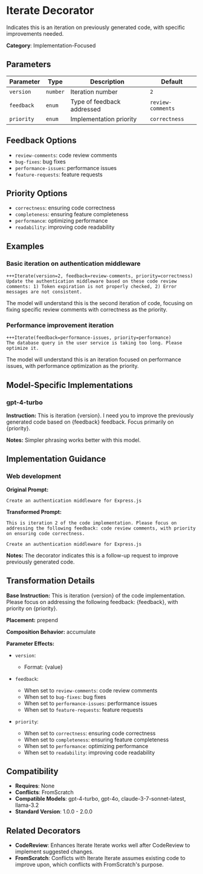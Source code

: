 # Iterate Decorator

Indicates this is an iteration on previously generated code, with specific improvements needed.

**Category**: Implementation-Focused

## Parameters

| Parameter | Type | Description | Default |
|-----------|------|-------------|--------|
| `version` | `number` | Iteration number | `2` |
| `feedback` | `enum` | Type of feedback addressed | `review-comments` |
| `priority` | `enum` | Implementation priority | `correctness` |

## Feedback Options

- `review-comments`: code review comments
- `bug-fixes`: bug fixes
- `performance-issues`: performance issues
- `feature-requests`: feature requests

## Priority Options

- `correctness`: ensuring code correctness
- `completeness`: ensuring feature completeness
- `performance`: optimizing performance
- `readability`: improving code readability

## Examples

### Basic iteration on authentication middleware

```
+++Iterate(version=2, feedback=review-comments, priority=correctness)
Update the authentication middleware based on these code review comments: 1) Token expiration is not properly checked, 2) Error messages are not consistent.
```

The model will understand this is the second iteration of code, focusing on fixing specific review comments with correctness as the priority.

### Performance improvement iteration

```
+++Iterate(feedback=performance-issues, priority=performance)
The database query in the user service is taking too long. Please optimize it.
```

The model will understand this is an iteration focused on performance issues, with performance optimization as the priority.

## Model-Specific Implementations

### gpt-4-turbo

**Instruction:** This is iteration {version}. I need you to improve the previously generated code based on {feedback} feedback. Focus primarily on {priority}.

**Notes:** Simpler phrasing works better with this model.


## Implementation Guidance

### Web development

**Original Prompt:**
```
Create an authentication middleware for Express.js
```

**Transformed Prompt:**
```
This is iteration 2 of the code implementation. Please focus on addressing the following feedback: code review comments, with priority on ensuring code correctness.

Create an authentication middleware for Express.js
```

**Notes:** The decorator indicates this is a follow-up request to improve previously generated code.

## Transformation Details

**Base Instruction:** This is iteration {version} of the code implementation. Please focus on addressing the following feedback: {feedback}, with priority on {priority}.

**Placement:** prepend

**Composition Behavior:** accumulate

**Parameter Effects:**

- `version`:
  - Format: {value}

- `feedback`:
  - When set to `review-comments`: code review comments
  - When set to `bug-fixes`: bug fixes
  - When set to `performance-issues`: performance issues
  - When set to `feature-requests`: feature requests

- `priority`:
  - When set to `correctness`: ensuring code correctness
  - When set to `completeness`: ensuring feature completeness
  - When set to `performance`: optimizing performance
  - When set to `readability`: improving code readability

## Compatibility

- **Requires**: None
- **Conflicts**: FromScratch
- **Compatible Models**: gpt-4-turbo, gpt-4o, claude-3-7-sonnet-latest, llama-3.2
- **Standard Version**: 1.0.0 - 2.0.0

## Related Decorators

- **CodeReview**: Enhances Iterate Iterate works well after CodeReview to implement suggested changes.
- **FromScratch**: Conflicts with Iterate Iterate assumes existing code to improve upon, which conflicts with FromScratch's purpose.

